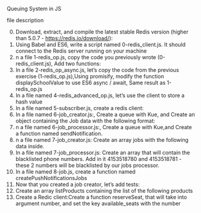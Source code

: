 Queuing System in JS

file description

0. Download, extract, and compile the latest stable Redis version (higher than 5.0.7 - https://redis.io/download/):
1. Using Babel and ES6, write a script named 0-redis_client.js. It should connect to the Redis server running on your machine
2. n a file 1-redis_op.js, copy the code you previously wrote (0-redis_client.js), Add two functions:
3. In a file 2-redis_op_async.js, let’s copy the code from the previous exercise (1-redis_op.js),Using promisify, modify the function displaySchoolValue to use ES6 async / await, Same result as 1-redis_op.js
4. In a file named 4-redis_advanced_op.js, let’s use the client to store a hash value
5. In a file named 5-subscriber.js, create a redis client:
6. In a file named 6-job_creator.js:, Create a queue with Kue, and Create an object containing the Job data with the following format:
7. n a file named 6-job_processor.js:, Create a queue with Kue,and Create a function named sendNotification.
8. n a file named 7-job_creator.js: Create an array jobs with the following data inside.
9. In a file named 7-job_processor.js: Create an array that will contain the blacklisted phone numbers. Add in it 4153518780 and 4153518781 - these 2 numbers will be blacklisted by our jobs processor.
10. In a file named 8-job.js, create a function named createPushNotificationsJobs
11. Now that you created a job creator, let’s add tests:
12. Create an array listProducts containing the list of the following products
13. Create a Redic client:Create a function reserveSeat, that will take into argument number, and set the key available_seats with the number
